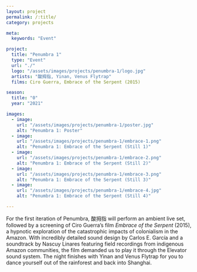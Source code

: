 ```yaml
---
layout: project
permalink: /:title/
category: projects

meta:
  keywords: "Event"

project:
  title: "Penumbra 1"
  type: "Event"
  url: "./"
  logo: "/assets/images/projects/penumbra-1/logo.jpg"
  artists: "酸拇指, Yinan, Venus Flytrap"
  films: Ciro Guerra, Embrace of the Serpent (2015)

season:
  title: "0"
  year: "2021"

images:
  - image:
    url: "/assets/images/projects/penumbra-1/poster.jpg"
    alt: "Penumbra 1: Poster"
  - image:
    url: "/assets/images/projects/penumbra-1/embrace-1.png"
    alt: "Penumbra 1: Embrace of the Serpent (Still 1)"
  - image:
    url: "/assets/images/projects/penumbra-1/embrace-2.png"
    alt: "Penumbra 1: Embrace of the Serpent (Still 2)"
  - image:
    url: "/assets/images/projects/penumbra-1/embrace-3.png"
    alt: "Penumbra 1: Embrace of the Serpent (Still 3)"
  - image:
    url: "/assets/images/projects/penumbra-1/embrace-4.jpg"
    alt: "Penumbra 1: Embrace of the Serpent (Still 4)"

---
```

<p>For the first iteration of Penumbra, 酸拇指 will perform an ambient live set, followed by a screening of Ciro Guerra’s film <em>Embrace of the Serpent</em> (2015), a hypnotic exploration of the catastrophic impacts of colonialism in the Amazon. With incredibly detailed sound design by Carlos E. García and a soundtrack by Nascuy Linares featuring field recordings from indigenous Amazon communities, the film demanded us to play it through the Elevator sound system. The night finishes with Yinan and Venus Flytrap for you to dance yourself out of the rainforest and back into Shanghai.</p>